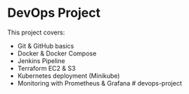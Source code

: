 ﻿# DevOps Project

This project covers:

- Git & GitHub basics
- Docker & Docker Compose
- Jenkins Pipeline
- Terraform EC2 & S3
- Kubernetes deployment (Minikube)
- Monitoring with Prometheus & Grafana
#   d e v o p s - p r o j e c t  
 
